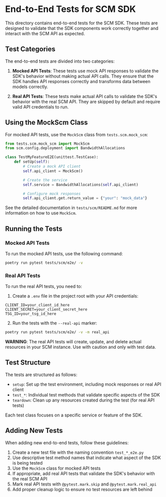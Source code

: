 # End-to-End Tests for SCM SDK

This directory contains end-to-end tests for the SCM SDK. These tests are designed to validate that the SDK components work correctly together and interact with the SCM API as expected.

## Test Categories

The end-to-end tests are divided into two categories:

1. **Mocked API Tests**: These tests use mock API responses to validate the SDK's behavior without making actual API calls. They ensure that the SDK handles API responses correctly and transforms data between models correctly.

2. **Real API Tests**: These tests make actual API calls to validate the SDK's behavior with the real SCM API. They are skipped by default and require valid API credentials to run.

## Using the MockScm Class

For mocked API tests, use the `MockScm` class from `tests.scm.mock_scm`:

```python
from tests.scm.mock_scm import MockScm
from scm.config.deployment import BandwidthAllocations

class TestMyFeatureE2E(unittest.TestCase):
    def setUp(self):
        # Create a mock API client
        self.api_client = MockScm()

        # Create the service
        self.service = BandwidthAllocations(self.api_client)

        # Configure mock responses
        self.api_client.get.return_value = {"your": "mock_data"}
```

See the detailed documentation in `tests/scm/README.md` for more information on how to use `MockScm`.

## Running the Tests

### Mocked API Tests

To run the mocked API tests, use the following command:

```bash
poetry run pytest tests/scm/e2e/ -v
```

### Real API Tests

To run the real API tests, you need to:

1. Create a `.env` file in the project root with your API credentials:

```
CLIENT_ID=your_client_id_here
CLIENT_SECRET=your_client_secret_here
TSG_ID=your_tsg_id_here
```

2. Run the tests with the `--real-api` marker:

```bash
poetry run pytest tests/scm/e2e/ -v -m real_api
```

**WARNING**: The real API tests will create, update, and delete actual resources in your SCM instance. Use with caution and only with test data.

## Test Structure

The tests are structured as follows:

- `setup`: Set up the test environment, including mock responses or real API client
- `test_*`: Individual test methods that validate specific aspects of the SDK
- `teardown`: Clean up any resources created during the test (for real API tests)

Each test class focuses on a specific service or feature of the SDK.

## Adding New Tests

When adding new end-to-end tests, follow these guidelines:

1. Create a new test file with the naming convention `test_*_e2e.py`
2. Use descriptive test method names that indicate what aspect of the SDK is being tested
3. Use the `MockScm` class for mocked API tests
4. If appropriate, add real API tests that validate the SDK's behavior with the real SCM API
5. Mark real API tests with `@pytest.mark.skip` and `@pytest.mark.real_api`
6. Add proper cleanup logic to ensure no test resources are left behind
